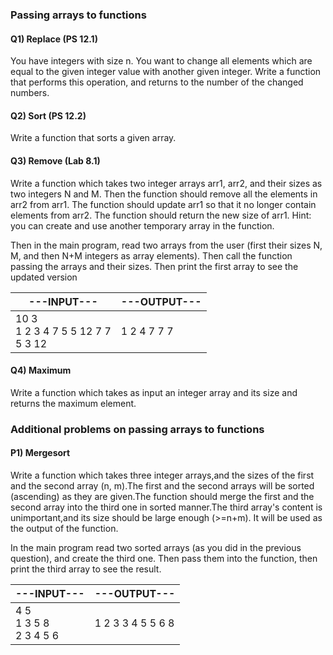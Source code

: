 ### Passing arrays to functions

#### Q1) Replace (PS 12.1)

You have integers with size n. You want to change all elements which are equal to the given integer value with another given integer. 
Write a function that performs this operation, and returns to the number of the changed numbers.

#### Q2) Sort (PS 12.2) 

Write a function that sorts a given array.

#### Q3) Remove (Lab 8.1)

Write a function which takes two integer arrays arr1, arr2, and their sizes as two integers N and M. 
Then the function should remove all the elements in arr2 from arr1. 
The function should update arr1 so that it no longer contain elements from arr2. The function should return the new size of arr1. 
Hint: you can create and use another temporary array in the function. 

Then in the main program, read two arrays from the user (first their sizes N, M, and then N+M integers as array elements). Then call the function passing the arrays and their sizes. 
Then print the first array to see the updated version

|---INPUT---| ---OUTPUT---| 
|-----------|--------------|
|10 3 <br> 1 2 3 4 7 5 5 12 7 7 <br> 5 3 12 | 1 2 4 7 7 7| 

#### Q4) Maximum

Write a function which takes as input an integer array and its size and returns the maximum element.

### Additional problems on passing arrays to functions

#### P1) Mergesort

Write a function which takes three integer arrays,and the sizes of the first and the second array (n, m).The first and the second arrays will be sorted (ascending) as they are given.The function should merge the first and the second array into the third one in sorted manner.The third array's content is unimportant,and its size should be large enough (>=n+m). It will be used as the output of the function. 

In the main program read two sorted arrays (as you did in the previous question), and create the third one. Then pass them into the function, then print the third array to see the result. 


|---INPUT---|---OUTPUT---| 
|-----------|------------|
|4 5 <br> 1 3 5 8 <br> 2 3 4 5 6 | 1 2 3 3 4 5 5 6 8| 
